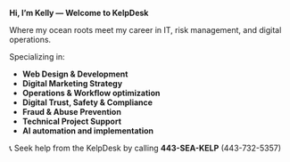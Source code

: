 **Hi, I’m Kelly — Welcome to KelpDesk**

Where my ocean roots meet my career in IT, risk management, and digital operations.

Specializing in:
- **Web Design & Development**
- **Digital Marketing Strategy**
- **Operations & Workflow optimization**
- **Digital Trust, Safety & Compliance**
- **Fraud & Abuse Prevention**
- **Technical Project Support**
- **AI automation and implementation**

📞 Seek help from the KelpDesk by calling **443-SEA-KELP** (443-732-5357)

